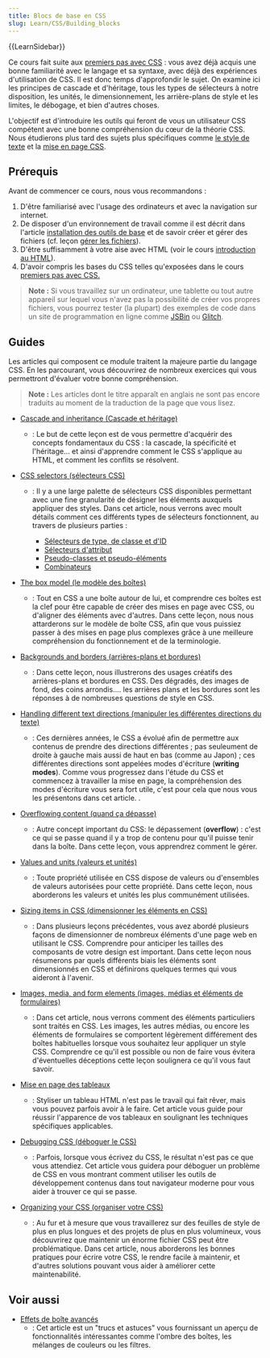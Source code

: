 ```yaml
---
title: Blocs de base en CSS
slug: Learn/CSS/Building_blocks
---
```


{{LearnSidebar}}

Ce cours fait suite aux [premiers pas avec CSS](/fr/docs/Learn/CSS/First_steps) : vous avez déjà acquis une bonne familiarité avec le langage et sa syntaxe, avec déjà des expériences d'utilisation de CSS. Il est donc temps d'approfondir le sujet. On examine ici les principes de cascade et d'héritage, tous les types de sélecteurs à notre disposition, les unités, le dimensionnement, les arrière-plans de style et les limites, le débogage, et bien d'autres choses.

L'objectif est d'introduire les outils qui feront de vous un utilisateur CSS compétent avec une bonne compréhension du cœur de la théorie CSS. Nous étudierons plus tard des sujets plus spécifiques comme [le style de texte](/fr/docs/Learn/CSS/Styling_text) et la [mise en page CSS](/fr/docs/Apprendre/CSS/CSS_layout).

## Prérequis

Avant de commencer ce cours, nous vous recommandons :

1. D'être familiarisé avec l'usage des ordinateurs et avec la navigation sur internet.
2. De disposer d'un environnement de travail comme il est décrit dans l'article [installation des outils de base](/fr/docs/Apprendre/Commencer_avec_le_web/Installation_outils_de_base) et de savoir créer et gérer des fichiers (cf. leçon [gérer les fichiers](/fr/docs/Apprendre/Commencer_avec_le_web/Gérer_les_fichiers)).
3. D'être suffisamment à votre aise avec HTML (voir le cours [introduction au HTML](/fr/docs/Apprendre/HTML/Introduction_à_HTML)).
4. D'avoir compris les bases du CSS telles qu'exposées dans le cours [premiers pas avec CSS.](/fr/docs/Learn/CSS/First_steps)

> **Note :** Si vous travaillez sur un ordinateur, une tablette ou tout autre appareil sur lequel vous n'avez pas la possibilité de créer vos propres fichiers, vous pourrez tester (la plupart) des exemples de code dans un site de programmation en ligne comme [JSBin](https://jsbin.com/) ou [Glitch](https://glitch.com/).

## Guides

Les articles qui composent ce module traitent la majeure partie du langage CSS. En les parcourant, vous découvrirez de nombreux exercices qui vous permettront d'évaluer votre bonne compréhension.

> **Note :** Les articles dont le titre apparaît en anglais ne sont pas encore traduits au moment de la traduction de la page que vous lisez.

- [Cascade and inheritance (Cascade et héritage)](/fr/docs/Learn/CSS/Building_blocks/Cascade_and_inheritance)
  - : Le but de cette leçon est de vous permettre d'acquérir des concepts fondamentaux du CSS : la cascade, la spécificité et l'héritage... et ainsi d'apprendre comment le CSS s'applique au HTML, et comment les conflits se résolvent.
- [CSS selectors (sélecteurs CSS)](/fr/docs/Learn/CSS/Building_blocks/Selectors)

  - : Il y a une large palette de sélecteurs CSS disponibles permettant avec une fine granularité de désigner les éléments auxquels appliquer des styles. Dans cet article, nous verrons avec moult détails comment ces différents types de sélecteurs fonctionnent, au travers de plusieurs parties :

    - [Sélecteurs de type, de classe et d'ID](/fr/docs/Learn/CSS/Building_blocks/Selectors/Type_Class_and_ID_Selectors)
    - [Sélecteurs d'attribut](/fr/docs/Learn/CSS/Building_blocks/Selectors/Attribute_selectors)
    - [Pseudo-classes et pseudo-éléments](/fr/docs/Learn/CSS/Building_blocks/Selectors/Pseudo-classes_and_pseudo-elements)
    - [Combinateurs](/fr/docs/Learn/CSS/Building_blocks/Selectors/Combinators)

- [The box model (le modèle des boîtes)](/fr/docs/Learn/CSS/Building_blocks/The_box_model)
  - : Tout en CSS a une boîte autour de lui, et comprendre ces boîtes est la clef pour être capable de créer des mises en page avec CSS, ou d'aligner des éléments avec d'autres. Dans cette leçon, nous nous attarderons sur le modèle de boîte CSS, afin que vous puissiez passer à des mises en page plus complexes grâce à une meilleure compréhension du fonctionnement et de la terminologie.
- [Backgrounds and borders (arrières-plans et bordures)](/fr/docs/Learn/CSS/Building_blocks/Backgrounds_and_borders)
  - : Dans cette leçon, nous illustrerons des usages créatifs des arrières-plans et bordures en CSS. Des dégradés, des images de fond, des coins arrondis.... les arrières plans et les bordures sont les réponses à de nombreuses questions de style en CSS.
- [Handling different text directions (manipuler les différentes directions du texte)](/fr/docs/Learn/CSS/Building_blocks/Handling_different_text_directions)
  - : Ces dernières années, le CSS a évolué afin de permettre aux contenus de prendre des directions différentes ; pas seuleument de droite à gauche mais aussi de haut en bas (comme au Japon) ; ces différentes directions sont appelées modes d'écriture (**writing modes**). Comme vous progressez dans l'étude du CSS et commencez à travailler la mise en page, la compréhension des modes d'écriture vous sera fort utile, c'est pour cela que nous vous les présentons dans cet article. .
- [Overflowing content (quand ça dépasse)](/fr/docs/Learn/CSS/Building_blocks/Overflowing_content)
  - : Autre concept important du CSS: le dépassement (**overflow**) : c'est ce qui se passe quand il y a trop de contenu pour qu'il puisse tenir dans la boîte. Dans cette leçon, vous apprendrez comment le gérer.
- [Values and units (valeurs et unités)](/fr/docs/Learn/CSS/Building_blocks/Values_and_units)
  - : Toute propriété utilisée en CSS dispose de valeurs ou d'ensembles de valeurs autorisées pour cette propriété. Dans cette leçon, nous aborderons les valeurs et unités les plus communément utilisées.
- [Sizing items in CSS (dimensionner les éléments en CSS)](/fr/docs/Learn/CSS/Building_blocks/Sizing_items_in_CSS)
  - : Dans plusieurs leçons précédentes, vous avez abordé plusieurs façons de dimensionner de nombreux éléments d'une page web en utilisant le CSS. Comprendre pour anticiper les tailles des composants de votre design est important. Dans cette leçon nous résumerons par quels différents biais les éléments sont dimensionnés en CSS et définirons quelques termes qui vous aideront à l'avenir.
- [Images, media, and form elements (images, médias et éléments de formulaires)](/fr/docs/Learn/CSS/Building_blocks/Images_media_form_elements)
  - : Dans cet article, nous verrons comment des éléments particuliers sont traités en CSS. Les images, les autres médias, ou encore les éléments de formulaires se comportent légèrement différement des boîtes habituelles lorsque vous souhaitez leur appliquer un style CSS. Comprendre ce qu'il est possible ou non de faire vous évitera d'éventuelles déceptions cette leçon soulignera ce qu'il vous faut savoir.
- [Mise en page des tableaux](/fr/docs/Learn/CSS/Building_blocks/Styling_tables)
  - : Styliser un tableau HTML n'est pas le travail qui fait rêver, mais vous pouvez parfois avoir à le faire. Cet article vous guide pour réussir l'apparence de vos tableaux en soulignant les techniques spécifiques applicables.
- [Debugging CSS (déboguer le CSS)](/fr/docs/Learn/CSS/Building_blocks/Debugging_CSS)
  - : Parfois, lorsque vous écrivez du CSS, le résultat n'est pas ce que vous attendiez. Cet article vous guidera pour déboguer un problème de CSS en vous montrant comment utiliser les outils de développement contenus dans tout navigateur moderne pour vous aider à trouver ce qui se passe.
- [Organizing your CSS (organiser votre CSS)](/fr/docs/Learn/CSS/Building_blocks/Organizing)
  - : Au fur et à mesure que vous travaillerez sur des feuilles de style de plus en plus longues et des projets de plus en plus volumineux, vous découvrirez que maintenir un énorme fichier CSS peut être problématique. Dans cet article, nous aborderons les bonnes pratiques pour écrire votre CSS, le rendre facile à maintenir, et d'autres solutions pouvant vous aider à améliorer cette maintenabilité.

## Voir aussi

- [Effets de boîte avancés](/fr/docs/Learn/CSS/Building_blocks/Advanced_styling_effects)
  - : Cet article est un "trucs et astuces" vous fournissant un aperçu de fonctionnalités intéressantes comme l'ombre des boîtes, les mélanges de couleurs ou les filtres.
